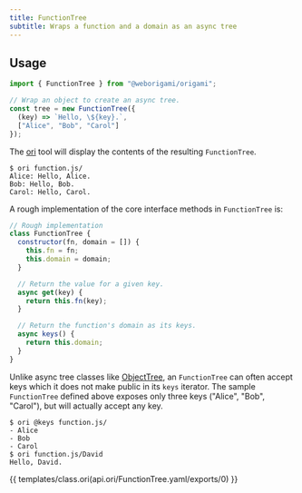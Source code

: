 ```yaml
---
title: FunctionTree
subtitle: Wraps a function and a domain as an async tree
---
```


## Usage

```js
import { FunctionTree } from "@weborigami/origami";

// Wrap an object to create an async tree.
const tree = new FunctionTree({
  (key) => `Hello, \${key}.`,
  ["Alice", "Bob", "Carol"]
});
```

The [ori](/ori) tool will display the contents of the resulting `FunctionTree`.

```console
$ ori function.js/
Alice: Hello, Alice.
Bob: Hello, Bob.
Carol: Hello, Carol.
```

A rough implementation of the core interface methods in `FunctionTree` is:

```js
// Rough implementation
class FunctionTree {
  constructor(fn, domain = []) {
    this.fn = fn;
    this.domain = domain;
  }

  // Return the value for a given key.
  async get(key) {
    return this.fn(key);
  }

  // Return the function's domain as its keys.
  async keys() {
    return this.domain;
  }
}
```

Unlike async tree classes like [ObjectTree](ObjectTree.html), an `FunctionTree` can often accept keys which it does not make public in its `keys` iterator. The sample `FunctionTree` defined above exposes only three keys ("Alice", "Bob", "Carol"), but will actually accept any key.

```console
$ ori @keys function.js/
- Alice
- Bob
- Carol
$ ori function.js/David
Hello, David.
```

{{ templates/class.ori(api.ori/FunctionTree.yaml/exports/0) }}
